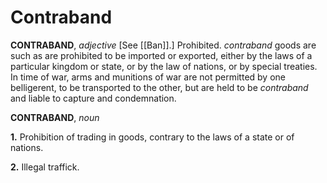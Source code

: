 # Contraband

**CONTRABAND**, _adjective_ \[See [[Ban]].\] Prohibited. _contraband_ goods are such as are prohibited to be imported or exported, either by the laws of a particular kingdom or state, or by the law of nations, or by special treaties. In time of war, arms and munitions of war are not permitted by one belligerent, to be transported to the other, but are held to be _contraband_ and liable to capture and condemnation.

**CONTRABAND**, _noun_

**1.** Prohibition of trading in goods, contrary to the laws of a state or of nations.

**2.** Illegal traffick.
